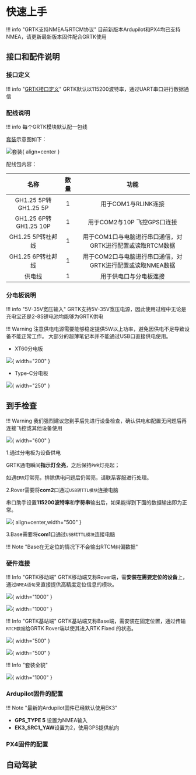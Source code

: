 # 快速上手

!!! info "GRTK支持NMEA与RTCM协议"
    目前新版本Ardupilot和PX4均已支持NMEA，请更新最新版本固件配合GRTK使用

## 接口和配件说明



### 接口定义

!!! info "[GRTK接口定义](https://wiki.blicube.com/grtk/zh/GRTK%E7%94%A8%E6%88%B7%E6%89%8B%E5%86%8C/#21)"
    GRTK默认以115200波特率，通过UART串口进行数据通信

### 配线说明

!!! info 
    每个GRTK模块默认配一包线

[套装](https://wiki.blicube.com/grtk/zh/GRTK%E7%94%A8%E6%88%B7%E6%89%8B%E5%86%8C/#6-grtk)示意图如下：

![套装](../media/list.png){ align=center }

配线包内容：

|          名称          |  数量   |                 功能                  |
|:--------------------:|:-----:|:-----------------------------------:|
| GH1.25 5P转GH1.25 5P  |   1   |           用于COM1与RLINK连接            |
| GH1.25 6P转GH1.25 10P |   1   |         用于COM2与10P 飞控GPS口连接         |
|    GH1.25 5P转杜邦线     |   1   | 用于COM1口与电脑进行串口通信，对GRTK进行配置或读取RTCM数据 |
|    GH1.25 6P转杜邦线     |   1   | 用于COM2口与电脑进行串口通信，对GRTK进行配置或读取NMEA数据 |
|         供电线          |1|             用于供电口与分电板连接             |

### 分电板说明

!!! info "5V-35V宽压输入"
    GRTK支持5V-35V宽压电源，因此使用过程中无论是充电宝还是2-8S锂电池均能够为GRTK供电

!!! Warning 
    注意供电电源需要能够稳定提供5W以上功率，避免因供电不足导致设备不能正常工作。
    大部分的超薄笔记本并不能通过USB口直接供电使用。

* XT60分电板

![](../media/xt60power.png){ width="200" }

* Type-C分电板

![](../media/typecpower.png){ width="250" }


## 到手检查

!!! Warning
    我们强烈建议您到手后先进行设备检查，确认供电和配置无问题后再连接飞控或其他设备使用

![](../media/usb-ttl.png){ width="600" }

1.通过分电板为设备供电

GRTK通电瞬间**指示灯全亮**，之后保持```PWR```灯亮起；

如遇```ERR```灯常亮，排除供电问题后仍常亮，请联系客服进行处理。

2.Rover需要将**com2**口通过```USB转TTL模块```连接电脑

串口助手设置**115200波特率**和**字符串**输出后，如果能得到下面的数据输出即为正常。

![](../media/check_serial.png){ align=center,width="500" }


3.Base需要将**com1**口通过```USB转TTL模块```连接电脑

!!! Note "Base在无定位的情况下不会输出RTCM纠偏数据"

### 硬件连接

!!! Info "GRTK移动端"
    GRTK移动端又称Rover端，需**安装在需要定位的设备**上，通过```NMEA语句```来直接提供高精度定位信息的模块。

![](../media/rover-connect1.jpg){ width="1000" }

![](../media/rover-connect2.jpg){ width="1000" }

!!! Info "GRTK基站端"
    GRTK基站端又称Base端，需安装在固定位置，通过传输```RTCM数据```给GRTK Rover端以使其进入RTK Fixed
    的状态。

![](../media/base-connect1.jpg){ width="500" }

![](../media/base-connect2.jpg){ width="500" }

!!! Info "套装全貌"

![](../media/kit_connect.jpg){ width="1000" }


### Ardupilot固件的配置

!!! Note "最新的Ardupilot固件已经默认使用EK3"

-   **GPS_TYPE 5** 设置为NMEA输入
-   **EK3_SRC1_YAW**设置为2，使用GPS提供航向

### PX4固件的配置

## 自动驾驶
